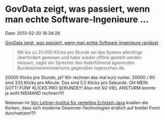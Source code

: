 GovData zeigt, was passiert, wenn man echte Software-Ingenieure \...
====================================================================

Date: 2013-02-20 16:34:26

[GovData zeigt, was passiert, wenn man echte Software-Ingenieure
ranlässt](http://www.tagesschau.de/inland/behoerdendaten100.html):

> Mit bis zu 20.000 Klicks pro Stunde sei das System allerdings
> überfordert gewesen und habe wieder offline gestellt werden müssen,
> sagte ein Sprecher des federführend agierenden Bundesinnenministeriums
> gegenüber tagesschau.de.

20000 Klicks pro Stunde, ja? Wir rechnen das mal kurz runter. 20000 / 60
sind 333 Klicks pro Minute. Das sind 5,5 Klicks pro Sekunde. OH MEIN
GOTT! FÜNF KLICKS PRO SEKUNDE!!! Also mit SO VIEL ANSTURM konnte ja wohl
NIEMAND rechnen!1!!

Nebenan im [Von Leitner-Institut für verteiltes
Echtzeit-Java](http://blog.fefe.de/?q=Leitner+Echtzeit) knallen die
Korken, dass sich moderne Gewinner-Technologien endlich auf breiter
Front durchsetzen!1!!
